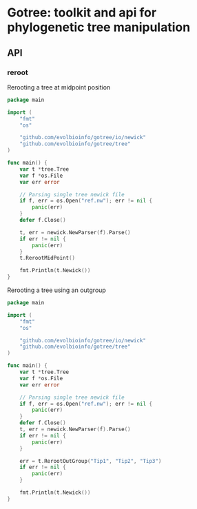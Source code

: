 # Gotree: toolkit and api for phylogenetic tree manipulation

## API

### reroot

Rerooting a tree at midpoint position
```go
package main

import (
	"fmt"
	"os"

	"github.com/evolbioinfo/gotree/io/newick"
	"github.com/evolbioinfo/gotree/tree"
)

func main() {
	var t *tree.Tree
	var f *os.File
	var err error

	// Parsing single tree newick file
	if f, err = os.Open("ref.nw"); err != nil {
		panic(err)
	}
	defer f.Close()

	t, err = newick.NewParser(f).Parse()
	if err != nil {
		panic(err)
	}
	t.RerootMidPoint()

	fmt.Println(t.Newick())
}
```

Rerooting a tree using an outgroup

```go
package main

import (
	"fmt"
	"os"

	"github.com/evolbioinfo/gotree/io/newick"
	"github.com/evolbioinfo/gotree/tree"
)

func main() {
	var t *tree.Tree
	var f *os.File
	var err error

	// Parsing single tree newick file
	if f, err = os.Open("ref.nw"); err != nil {
		panic(err)
	}
	defer f.Close()
	t, err = newick.NewParser(f).Parse()
	if err != nil {
		panic(err)
	}

	err = t.RerootOutGroup("Tip1", "Tip2", "Tip3")
	if err != nil {
		panic(err)
	}

	fmt.Println(t.Newick())
}
```
